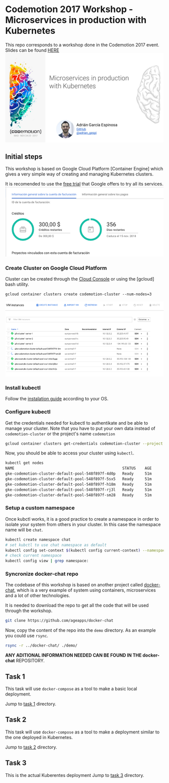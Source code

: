 
# Codemotion 2017 Workshop - Microservices in production with Kubernetes
This repo corresponds to a workshop done in the Codemotion 2017 event.
Slides can be found [HERE](https://speakerdeck.com/adrian_gespi/microservices-in-production-with-kubernetes-codemotion-2017)
![slides](./art/slides.jpg)


## Initial steps

This workshop is based on Google Cloud Platform [Container Engine] which gives a very simple way of creating and managing Kubernetes clusters.

It is recomended to use the [free trial](https://cloud.google.com/free/) that Google offers to try all its services.
![offer](./art/offer.png)
### Create Cluster on Google Cloud Platform
Cluster can be created through the [Cloud Console](https://console.cloud.google.com/) or using the [gcloud] bash utility.
```
gcloud container clusters create codemotion-cluster --num-nodes=3
```
![offer](./art/cluster.png)

### Install kubectl
Follow the [instalation guide](https://cloud.google.com/container-engine/) according to your OS.

### Configure kubectl
Get the credentials needed for kubectl to authentikate and be able to manage your cluster.
Note that you have to put your own data instead of `codemotion-cluster` or the project's name `codemotion` 
```bash
gcloud container clusters get-credentials codemotion-cluster --project codemotion
```
Now, you should be able to access your cluster using `kubectl`.
```bash
kubectl get nodes
NAME                                                STATUS    AGE       VERSION
gke-codemotion-cluster-default-pool-548f897f-4d0p   Ready     51m       v1.7.8-gke.0
gke-codemotion-cluster-default-pool-548f897f-5sx5   Ready     51m       v1.7.8-gke.0
gke-codemotion-cluster-default-pool-548f897f-h18m   Ready     51m       v1.7.8-gke.0
gke-codemotion-cluster-default-pool-548f897f-rj3l   Ready     51m       v1.7.8-gke.0
gke-codemotion-cluster-default-pool-548f897f-sm28   Ready     51m       v1.7.8-gke.0
```
### Setup a custom namespace
Once kubctl works, it is a good practice to create a namespace in order to isolate your system from others in your cluster. In this case the namespace name will be `chat`.
```bash
kubectl create namespace chat
# set kubctl to use chat namespace as default
kubectl config set-context $(kubectl config current-context) --namespace=chat
# check current namespace
kubectl config view | grep namespace:
```


### Syncronize docker-chat repo
The codebase of this workshop is based on another project called [docker-chat](https://github.com/ageapps/docker-chat), which is a very example of system using containers, microservices and a lot of other technologies.

It is needed to download the repo to get all the code that will be used through the workshop.
```bash
git clone https://github.com/ageapps/docker-chat
```
Now, copy the content of the repo into the `demo` directory. As an example you could use `rsync`.
```bash
rsync -r ../docker-chat/ ./demo/
```

__ANY ADITIONAL INFORMATION NEEDED CAN BE FOUND IN THE docker-chat__ REPOSITORY.

## Task 1
This task will use `docker-compose` as a tool to make a basic local deployment.

Jump to [task 1](./1-single-instance-app) directory.
## Task 2
This task will use `docker-compose` as a tool to make a deployment similar to the one deployed in Kubernetes.

Jump to [task 2](./2-scalable-app) directory.
## Task 3
This is the actual Kuberentes deployment
Jump to [task 3](./3-gke-deploy) directory.
